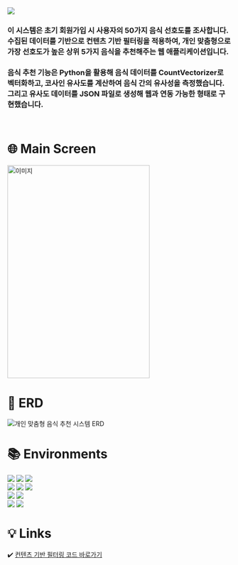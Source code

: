 <img src="https://capsule-render.vercel.app/api?type=waving&height=250&color=gradient&text=개인%20맞춤형%20%0A음식%20추천%20시스템&fontAlignY=40&fontSize=60" />

<h3>이 시스템은 초기 회원가입 시 사용자의 50가지 음식 선호도를 조사합니다. 수집된 데이터를 기반으로 컨텐츠 기반 필터링을 적용하여, 개인 맞춤형으로 가장 선호도가 높은 상위 5가지 음식을 추천해주는 웹 애플리케이션입니다.</h3>
<h3>음식 추천 기능은 Python을 활용해 음식 데이터를 CountVectorizer로 벡터화하고, 코사인 유사도를 계산하여 음식 간의 유사성을 측정했습니다. 그리고 유사도 데이터를 JSON 파일로 생성해 웹과 연동 가능한 형태로 구현했습니다.</h3>

<br>

# 🌐 Main Screen
<div align=left>
  <img src="https://github.com/user-attachments/assets/b0db3ef2-686b-4cd7-bc23-2ca3484e857b" width="320" height="480" alt="이미지">

</div>

# 🔷 ERD
![개인 맞춤형 음식 추천 시스템 ERD](https://github.com/user-attachments/assets/b13480ba-d6d3-4c03-81cf-e7b3b1d6606c)


# 📚 Environments  
<div align=left>  
  <img src="https://img.shields.io/badge/html5-E34F26?style=for-the-badge&logo=html5&logoColor=white"> 
  <img src="https://img.shields.io/badge/css-1572B6?style=for-the-badge&logo=css3&logoColor=white"> 
  <img src="https://img.shields.io/badge/javascript-F7DF1E?style=for-the-badge&logo=javascript&logoColor=black"> 
  <br>

  <img src="https://img.shields.io/badge/php-339933?style=for-the-badge&logo=Node.js&logoColor=white">
  <img src="https://img.shields.io/badge/python-3776AB?style=for-the-badge&logo=python&logoColor=white">   
  <img src="https://img.shields.io/badge/mysql-4479A1?style=for-the-badge&logo=mysql&logoColor=white"> 
  <br>

  <img src="https://img.shields.io/badge/linux-FCC624?style=for-the-badge&logo=linux&logoColor=black"> 
  <img src="https://img.shields.io/badge/apache tomcat-F8DC75?style=for-the-badge&logo=apachetomcat&logoColor=black">
  <br>
  
  <img src="https://img.shields.io/badge/github-181717?style=for-the-badge&logo=github&logoColor=white">
  <img src="https://img.shields.io/badge/git-F05032?style=for-the-badge&logo=git&logoColor=white">  
  <br>
</div>

# 💡 Links

✔️ [컨텐츠 기반 필터링 코드 바로가기](https://github.com/psb3505/ProjectI4/blob/main/CBFiltering.ipynb)
